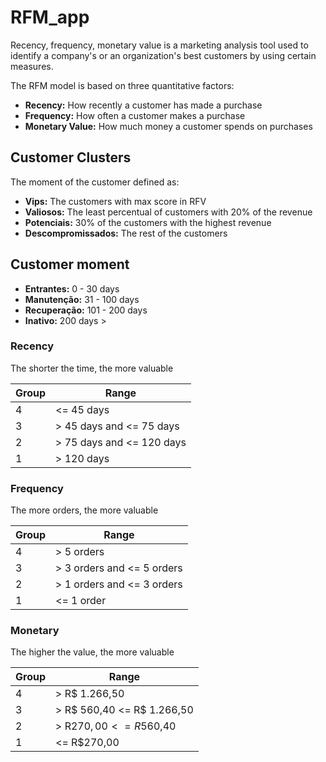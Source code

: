 # RFM_app

Recency, frequency, monetary value is a marketing analysis tool used to identify a company's or an organization's best customers by using certain measures. 

The RFM model is based on three quantitative factors:

- **Recency:** How recently a customer has made a purchase
- **Frequency:** How often a customer makes a purchase
- **Monetary Value:** How much money a customer spends on purchases

## Customer Clusters
The moment of the customer defined as:

- **Vips:** The customers with max score in RFV
- **Valiosos:** The least percentual of customers with 20% of the revenue
- **Potenciais:** 30% of the customers with the highest revenue
- **Descompromissados:** The rest of the customers

## Customer moment
- **Entrantes:** 0 - 30 days
- **Manutenção:** 31 - 100 days
- **Recuperação:** 101 - 200 days
- **Inativo:** 200 days > 

### Recency

The shorter the time, the more valuable

| Group | Range                       |
|-------|-----------------------------|
| 4     | <= 45 days                  |
| 3     | > 45 days and <= 75 days    |
| 2     | > 75 days and <= 120 days   |
| 1     | > 120 days                  |

### Frequency

The more orders, the more valuable

| Group | Range                        |
|-------|------------------------------|
| 4     | > 5 orders                   |
| 3     | > 3 orders and <= 5 orders   |
| 2     | > 1 orders and <= 3 orders   |
| 1     | <= 1 order                   |

### Monetary

The higher the value, the more valuable

| Group | Range                      |
|-------|----------------------------|
| 4     | > R$ 1.266,50              |
| 3     | > R$ 560,40 <= R$ 1.266,50 |
| 2     | > R$270,00 <= R$560,40      |
| 1     | <= R$270,00                |

